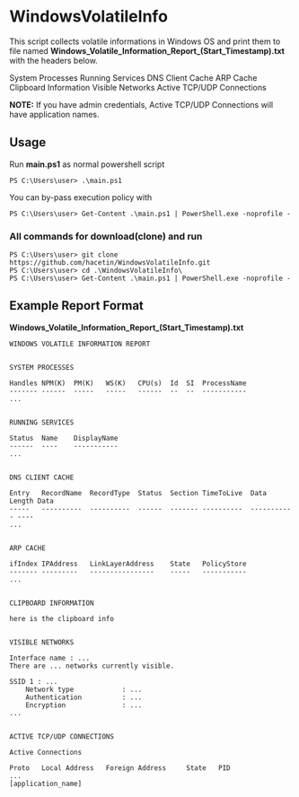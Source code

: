 # WindowsVolatileInfo

This script collects volatile informations in Windows OS and print them to file named **Windows_Volatile_Information_Report_(Start_Timestamp).txt** with the headers below.

System Processes
Running Services
DNS Client Cache
ARP Cache
Clipboard Information
Visible Networks
Active TCP/UDP Connections 

**NOTE:**
If you have admin credentials, Active TCP/UDP Connections will have application names.


## Usage
Run **main.ps1** as normal powershell script 

```
PS C:\Users\user> .\main.ps1
```

You can by-pass execution policy with 

```
PS C:\Users\user> Get-Content .\main.ps1 | PowerShell.exe -noprofile -
```
 
### All commands for download(clone) and run

```
PS C:\Users\user> git clone https://github.com/hacetin/WindowsVolatileInfo.git
PS C:\Users\user> cd .\WindowsVolatileInfo\
PS C:\Users\user> Get-Content .\main.ps1 | PowerShell.exe -noprofile -
```

## Example Report Format

**Windows_Volatile_Information_Report_(Start_Timestamp).txt**

```
WINDOWS VOLATILE INFORMATION REPORT


SYSTEM PROCESSES

Handles NPM(K)  PM(K)   WS(K)   CPU(s)  Id  SI  ProcessName           
------- ------  -----   -----   ------  --  --  -----------           
...


RUNNING SERVICES

Status  Name    DisplayName                                          
------  ----    -----------                                          
...


DNS CLIENT CACHE

Entry   RecordName  RecordType  Status  Section TimeToLive  Data Length Data                              
-----   ----------  ----------  ------  ------- ----------  ----------- ----                              
...


ARP CACHE

ifIndex IPAddress   LinkLayerAddress    State   PolicyStore
------- ---------   ----------------    -----   -----------
...


CLIPBOARD INFORMATION

here is the clipboard info


VISIBLE NETWORKS
 
Interface name : ... 
There are ... networks currently visible. 

SSID 1 : ...
    Network type            : ...
    Authentication          : ...
    Encryption              : ...
...
   
   
ACTIVE TCP/UDP CONNECTIONS

Active Connections

Proto   Local Address   Foreign Address     State   PID
...
[application_name]
```